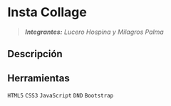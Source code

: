 # Insta Collage
>*__Integrantes:__ Lucero Hospina y Milagros Palma*

## Descripción

## Herramientas
`HTML5` `CSS3` `JavaScript` `DND` `Bootstrap`